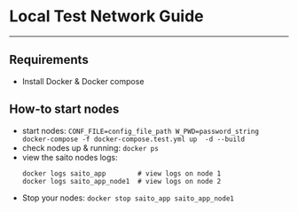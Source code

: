 # Local Test Network Guide

---
## Requirements
- Install Docker & Docker compose

## How-to start nodes

- start nodes: `CONF_FILE=config_file_path W_PWD=password_string docker-compose -f docker-compose.test.yml up  -d --build`
- check nodes up & running: `docker ps`
- view the saito nodes logs:
  ```
  docker logs saito_app        # view logs on node 1
  docker logs saito_app_node1  # view logs on node 2
  ```
- Stop your nodes: `docker stop saito_app saito_app_node1`